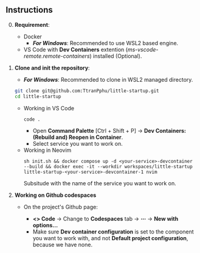 ## Instructions

0.  **Requirement**:

    - Docker
      - **_For Windows_**: Recommended to use WSL2 based engine.
    - VS Code with **Dev Containers** extention (_ms-vscode-remote.remote-containers_) installed (Optional).

1.  **Clone and init the repository**:

    - **_For Windows_**: Recommended to clone in WSL2 managed directory.

    ```sh
    git clone git@github.com:TtranPphu/little-startup.git
    cd little-startup
    ```

    - Working in VS Code
      ```
      code .
      ```
      - Open **Command Palette** [Ctrl + Shift + P] -> **Dev Containers: (Rebuild and) Reopen in Container**.
      - Select service you want to work on.
    - Working in Neovim
      ```
      sh init.sh && docker compose up -d <your-service>-devcontainer --build && docker exec -it --workdir workspaces/little-startup little-startup-<your-service>-devcontainer-1 nvim
      ```
      Subsitude <your-service> with the name of the service you want to work on.

2.  **Working on Github codespaces**

    - On the project's Github page:

      - **<> Code** -> Change to **Codespaces** tab -> **⋯** -> **New with options...**
      - Make sure **Dev container configuration** is set to the component you want to work with, and not **Default project configuration**, because we have none.
